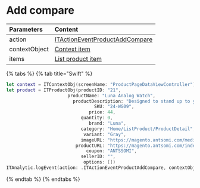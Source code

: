 # Add compare

| **Parameters** | **Content** |
| :--- | :--- |
| action | [ITActionEventProductAddCompare](../tracking-event/log-event.md) |
| contextObject | [Context item]() |
| items | [List product item]() |

{% tabs %}
{% tab title="Swift" %}
```swift
let context = ITContextObj(screenName: "ProductPageDataViewController")
let product = ITProductObj(productID: "21",
                       productName: "Luna Analog Watch",
                         productDescription: "Designed to stand up to your active lifestyle, this women's Luma Analog Watch features a tasteful brushed chrome finish and a stainless steel, water-resistant construction for lasting durability.",
                                 SKU: "24-WG09",
                               price: 44,
                            quantity: 0,
                               brand: "Luna",
                            category: "Home/ListProduct/ProductDetail",
                             variant: "Gray",
                            imageURL: "https://magento.antsomi.com/media/catalog/product/cache/f0fbff4a5f7972cd5749243e72ffc851/w/g/wg09-gr-0.jpg",
                          productURL: "https://magento.antsomi.com/index.php/luma-analog-watch.html",
                              coupon: "ANTSSOMI",
                            sellerID: "",
                             options: [])
ITAnalytic.logEvent(action: .ITActionEventProductAddCompare, contextObject: context, items: [product])
```
{% endtab %}
{% endtabs %}

